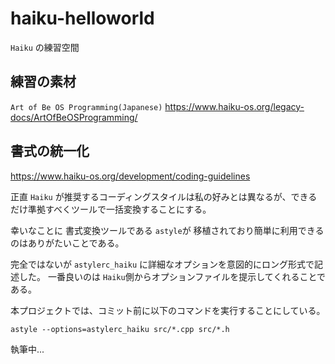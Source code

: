 # haiku-helloworld

`Haiku` の練習空間

## 練習の素材

`Art of Be OS Programming(Japanese)`
https://www.haiku-os.org/legacy-docs/ArtOfBeOSProgramming/


## 書式の統一化

https://www.haiku-os.org/development/coding-guidelines


正直 `Haiku` が推奨するコーディングスタイルは私の好みとは異なるが、できるだけ準拠すべくツールで一括変換することにする。

幸いなことに 書式変換ツールである `astyle`が 移植されており簡単に利用できるのはありがたいことである。

完全ではないが `astylerc_haiku` に詳細なオプションを意図的にロング形式で記述した。
一番良いのは `Haiku`側からオプションファイルを提示してくれることである。

本プロジェクトでは、コミット前に以下のコマンドを実行することにしている。

	astyle --options=astylerc_haiku src/*.cpp src/*.h


執筆中...
